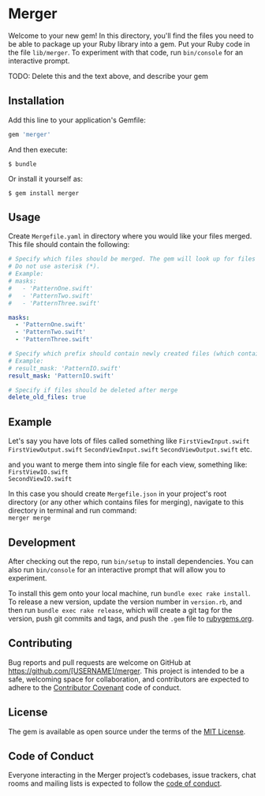 # Merger

Welcome to your new gem! In this directory, you'll find the files you need to be able to package up your Ruby library into a gem. Put your Ruby code in the file `lib/merger`. To experiment with that code, run `bin/console` for an interactive prompt.

TODO: Delete this and the text above, and describe your gem

## Installation

Add this line to your application's Gemfile:

```ruby
gem 'merger'
```

And then execute:

    $ bundle

Or install it yourself as:

    $ gem install merger

## Usage

Create `Mergefile.yaml` in directory where you would like your files merged. This file should contain the following:
```yaml
# Specify which files should be merged. The gem will look up for files matching patterns you input here.
# Do not use asterisk (*).
# Example:
# masks:
#   - 'PatternOne.swift'
#   - 'PatternTwo.swift'
#   - 'PatternThree.swift'

masks:
  - 'PatternOne.swift'
  - 'PatternTwo.swift'
  - 'PatternThree.swift'

# Specify which prefix should contain newly created files (which contain merged content)
# Example:
# result_mask: 'PatternIO.swift'
result_mask: 'PatternIO.swift'

# Specify if files should be deleted after merge
delete_old_files: true

```

## Example

Let's say you have lots of files called something like
`FirstViewInput.swift`  
`FirstViewOutput.swift`
`SecondViewInput.swift`
`SecondViewOutput.swift`
etc.

and you want to merge them into single file for each view, something like:
`FirstViewIO.swift`  
`SecondViewIO.swift`

In this case you should create `Mergefile.json` in your project's root directory (or any other which contains files for merging), navigate to this directory in terminal and run command:  
`merger merge`


## Development

After checking out the repo, run `bin/setup` to install dependencies. You can also run `bin/console` for an interactive prompt that will allow you to experiment.

To install this gem onto your local machine, run `bundle exec rake install`. To release a new version, update the version number in `version.rb`, and then run `bundle exec rake release`, which will create a git tag for the version, push git commits and tags, and push the `.gem` file to [rubygems.org](https://rubygems.org).

## Contributing

Bug reports and pull requests are welcome on GitHub at https://github.com/[USERNAME]/merger. This project is intended to be a safe, welcoming space for collaboration, and contributors are expected to adhere to the [Contributor Covenant](http://contributor-covenant.org) code of conduct.

## License

The gem is available as open source under the terms of the [MIT License](https://opensource.org/licenses/MIT).

## Code of Conduct

Everyone interacting in the Merger project’s codebases, issue trackers, chat rooms and mailing lists is expected to follow the [code of conduct](https://github.com/[USERNAME]/merger/blob/master/CODE_OF_CONDUCT.md).
